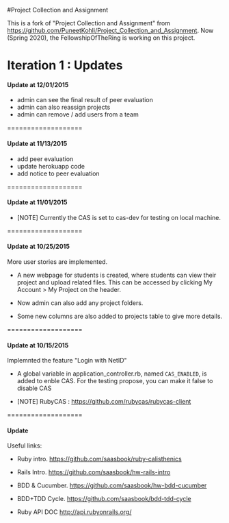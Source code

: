 #Project Collection and Assignment

This is a fork of "Project Collection and Assignment" from https://github.com/PuneetKohli/Project_Collection_and_Assignment. Now (Spring 2020), the FellowshipOfTheRing is working on this project.

Iteration 1 : Updates
===================
#### Update at 12/01/2015
 
 - admin can see the final result of peer evaluation
 - admin can also reassign projects
 - admin can remove / add users from a team

===================
#### Update at 11/13/2015

 - add peer evaluation
 - update herokuapp code
 - add notice to peer evaluation

===================
#### Update at 11/01/2015

 - [NOTE] Currently the CAS is set to cas-dev for testing on local machine.

===================
#### Update at 10/25/2015

More user stories are implemented. 

 - A new webpage for students is created, where students can view their project and upload related files. This can be accessed by clicking My Account > My Project on the header.

 - Now admin can also add any project folders. 

 - Some new columns are also added to projects table to give more details. 


===================
#### Update at 10/15/2015

Implemnted the feature "Login with NetID"

 - A global variable in application_controller.rb, named `CAS_ENABLED`, is added to enble CAS. For the testing propose, you can make it false to disable CAS

 - [NOTE] RubyCAS : https://github.com/rubycas/rubycas-client


===================
#### Update

Useful links:

 - Ruby intro.     https://github.com/saasbook/ruby-calisthenics
 - Rails Intro.    https://github.com/saasbook/hw-rails-intro
 - BDD & Cucumber. https://github.com/saasbook/hw-bdd-cucumber
 - BDD+TDD Cycle.  https://github.com/saasbook/bdd-tdd-cycle

 - Ruby API DOC    http://api.rubyonrails.org/
